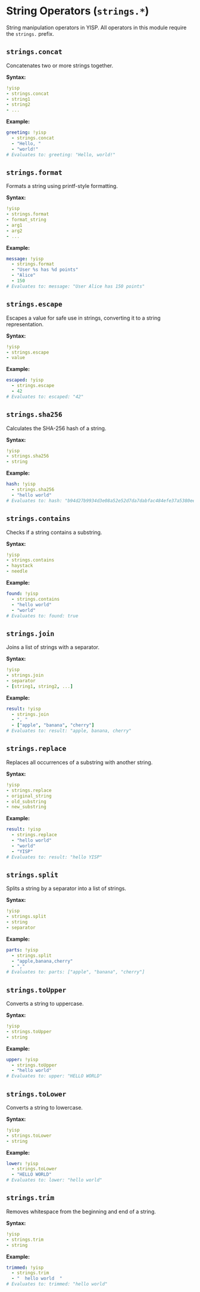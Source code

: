 # String Operators (`strings.*`)

String manipulation operators in YISP. All operators in this module require the `strings.` prefix.

## `strings.concat`

Concatenates two or more strings together.

**Syntax:**
```yaml
!yisp
- strings.concat
- string1
- string2
- ...
```

**Example:**
```yaml
greeting: !yisp
  - strings.concat
  - "Hello, "
  - "world!"
# Evaluates to: greeting: "Hello, world!"
```

## `strings.format`

Formats a string using printf-style formatting.

**Syntax:**
```yaml
!yisp
- strings.format
- format_string
- arg1
- arg2
- ...
```

**Example:**
```yaml
message: !yisp
  - strings.format
  - "User %s has %d points"
  - "Alice"
  - 150
# Evaluates to: message: "User Alice has 150 points"
```

## `strings.escape`

Escapes a value for safe use in strings, converting it to a string representation.

**Syntax:**
```yaml
!yisp
- strings.escape
- value
```

**Example:**
```yaml
escaped: !yisp
  - strings.escape
  - 42
# Evaluates to: escaped: "42"
```

## `strings.sha256`

Calculates the SHA-256 hash of a string.

**Syntax:**
```yaml
!yisp
- strings.sha256
- string
```

**Example:**
```yaml
hash: !yisp
  - strings.sha256
  - "hello world"
# Evaluates to: hash: "b94d27b9934d3e08a52e52d7da7dabfac484efe37a5380ee9088f7ace2efcde9"
```

## `strings.contains`

Checks if a string contains a substring.

**Syntax:**
```yaml
!yisp
- strings.contains
- haystack
- needle
```

**Example:**
```yaml
found: !yisp
  - strings.contains
  - "hello world"
  - "world"
# Evaluates to: found: true
```

## `strings.join`

Joins a list of strings with a separator.

**Syntax:**
```yaml
!yisp
- strings.join
- separator
- [string1, string2, ...]
```

**Example:**
```yaml
result: !yisp
  - strings.join
  - ", "
  - ["apple", "banana", "cherry"]
# Evaluates to: result: "apple, banana, cherry"
```

## `strings.replace`

Replaces all occurrences of a substring with another string.

**Syntax:**
```yaml
!yisp
- strings.replace
- original_string
- old_substring
- new_substring
```

**Example:**
```yaml
result: !yisp
  - strings.replace
  - "hello world"
  - "world"
  - "YISP"
# Evaluates to: result: "hello YISP"
```

## `strings.split`

Splits a string by a separator into a list of strings.

**Syntax:**
```yaml
!yisp
- strings.split
- string
- separator
```

**Example:**
```yaml
parts: !yisp
  - strings.split
  - "apple,banana,cherry"
  - ","
# Evaluates to: parts: ["apple", "banana", "cherry"]
```

## `strings.toUpper`

Converts a string to uppercase.

**Syntax:**
```yaml
!yisp
- strings.toUpper
- string
```

**Example:**
```yaml
upper: !yisp
  - strings.toUpper
  - "hello world"
# Evaluates to: upper: "HELLO WORLD"
```

## `strings.toLower`

Converts a string to lowercase.

**Syntax:**
```yaml
!yisp
- strings.toLower
- string
```

**Example:**
```yaml
lower: !yisp
  - strings.toLower
  - "HELLO WORLD"
# Evaluates to: lower: "hello world"
```

## `strings.trim`

Removes whitespace from the beginning and end of a string.

**Syntax:**
```yaml
!yisp
- strings.trim
- string
```

**Example:**
```yaml
trimmed: !yisp
  - strings.trim
  - "  hello world  "
# Evaluates to: trimmed: "hello world"
```
